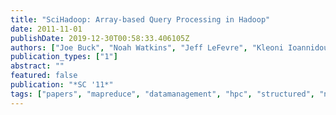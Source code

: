 ```yaml
---
title: "SciHadoop: Array-based Query Processing in Hadoop"
date: 2011-11-01
publishDate: 2019-12-30T00:58:33.406105Z
authors: ["Joe Buck", "Noah Watkins", "Jeff LeFevre", "Kleoni Ioannidou", "Carlos Maltzahn", "Neoklis Polyzotis", "Scott A. Brandt"]
publication_types: ["1"]
abstract: ""
featured: false
publication: "*SC '11*"
tags: ["papers", "mapreduce", "datamanagement", "hpc", "structured", "netcdf"]
---
```


